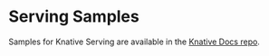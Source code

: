 # Serving Samples

Samples for Knative Serving are available in the
[Knative Docs repo](https://github.com/knative/docs/tree/master/docs/serving/samples).
